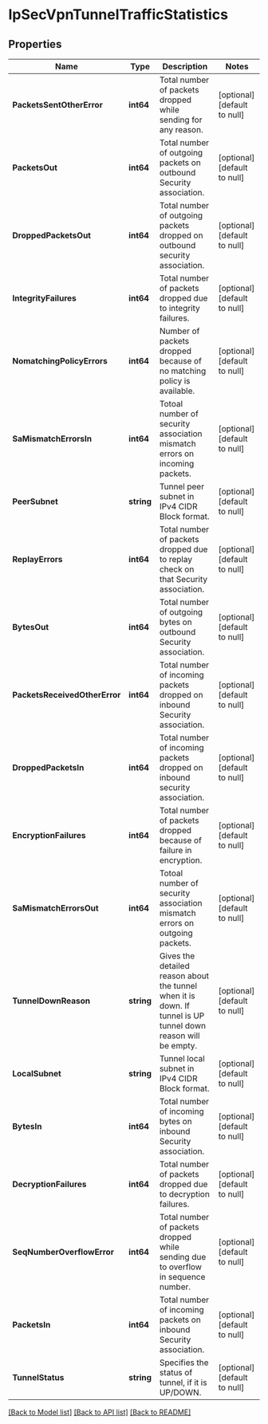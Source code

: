 # IpSecVpnTunnelTrafficStatistics

## Properties
Name | Type | Description | Notes
------------ | ------------- | ------------- | -------------
**PacketsSentOtherError** | **int64** | Total number of packets dropped while sending for any reason.  | [optional] [default to null]
**PacketsOut** | **int64** | Total number of outgoing packets on outbound Security association.  | [optional] [default to null]
**DroppedPacketsOut** | **int64** | Total number of outgoing packets dropped on outbound security association.  | [optional] [default to null]
**IntegrityFailures** | **int64** | Total number of packets dropped due to integrity failures.  | [optional] [default to null]
**NomatchingPolicyErrors** | **int64** | Number of packets dropped because of no matching policy is available.  | [optional] [default to null]
**SaMismatchErrorsIn** | **int64** | Totoal number of security association mismatch errors on incoming packets.  | [optional] [default to null]
**PeerSubnet** | **string** | Tunnel peer subnet in IPv4 CIDR Block format.  | [optional] [default to null]
**ReplayErrors** | **int64** | Total number of packets dropped due to replay check on that Security association.  | [optional] [default to null]
**BytesOut** | **int64** | Total number of outgoing bytes on outbound Security association.  | [optional] [default to null]
**PacketsReceivedOtherError** | **int64** | Total number of incoming packets dropped on inbound Security association.  | [optional] [default to null]
**DroppedPacketsIn** | **int64** | Total number of incoming packets dropped on inbound security association.  | [optional] [default to null]
**EncryptionFailures** | **int64** | Total number of packets dropped because of failure in encryption.  | [optional] [default to null]
**SaMismatchErrorsOut** | **int64** | Totoal number of security association mismatch errors on outgoing packets.  | [optional] [default to null]
**TunnelDownReason** | **string** | Gives the detailed reason about the tunnel when it is down. If tunnel is UP tunnel down reason will be empty.  | [optional] [default to null]
**LocalSubnet** | **string** | Tunnel local subnet in IPv4 CIDR Block format.  | [optional] [default to null]
**BytesIn** | **int64** | Total number of incoming bytes on inbound Security association.  | [optional] [default to null]
**DecryptionFailures** | **int64** | Total number of packets dropped due to decryption failures.  | [optional] [default to null]
**SeqNumberOverflowError** | **int64** | Total number of packets dropped while sending due to overflow in sequence number.  | [optional] [default to null]
**PacketsIn** | **int64** | Total number of incoming packets on inbound Security association.  | [optional] [default to null]
**TunnelStatus** | **string** | Specifies the status of tunnel, if it is UP/DOWN.  | [optional] [default to null]

[[Back to Model list]](../README.md#documentation-for-models) [[Back to API list]](../README.md#documentation-for-api-endpoints) [[Back to README]](../README.md)


